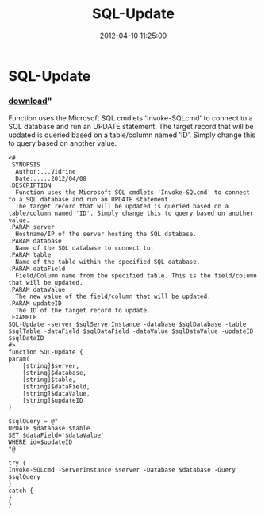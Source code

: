 ﻿---
pid:            3337
parent:         0
children:       
poster:         Vidrine
title:          SQL-Update
date:           2012-04-10 11:25:00
format:         posh
---

# SQL-Update

### [download](3337.ps1)"

Function uses the Microsoft SQL cmdlets 'Invoke-SQLcmd' to connect to a SQL database and run an UPDATE statement.
The target record that will be updated is queried based on a table/column named 'ID'. Simply change this to query based on another value.

```posh
<#
.SYNOPSIS
  Author:...Vidrine
  Date:.....2012/04/08
.DESCRIPTION
  Function uses the Microsoft SQL cmdlets 'Invoke-SQLcmd' to connect to a SQL database and run an UPDATE statement.
  The target record that will be updated is queried based on a table/column named 'ID'. Simply change this to query based on another value.
.PARAM server
  Hostname/IP of the server hosting the SQL database.
.PARAM database
  Name of the SQL database to connect to.
.PARAM table
  Name of the table within the specified SQL database.
.PARAM dataField
  Field/Column name from the specified table. This is the field/column that will be updated.
.PARAM dataValue
  The new value of the field/column that will be updated.
.PARAM updateID
  The ID of the target record to update.
.EXAMPLE
SQL-Update -server $sqlServerInstance -database $sqlDatabase -table $sqlTable -dataField $sqlDataField -dataValue $sqlDataValue -updateID $sqlDataID
#>
function SQL-Update {
param(
	[string]$server,
	[string]$database,
	[string]$table,
	[string]$dataField,
	[string]$dataValue,
	[string]$updateID
)

$sqlQuery = @"
UPDATE $database.$table 
SET $dataField='$dataValue' 
WHERE id=$updateID
"@

try {
Invoke-SQLcmd -ServerInstance $server -Database $database -Query $sqlQuery
}
catch {
}
}
```
